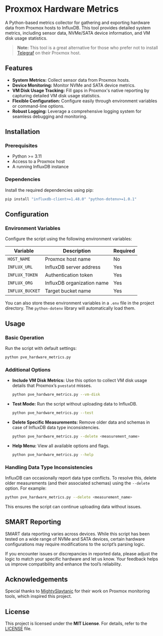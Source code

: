 # Proxmox Hardware Metrics

A Python-based metrics collector for gathering and exporting hardware data from Proxmox hosts to InfluxDB. This tool provides detailed system metrics, including sensor data, NVMe/SATA device information, and VM disk usage statistics.

> **Note:** This tool is a great alternative for those who prefer not to install [Telegraf](https://www.influxdata.com/time-series-platform/telegraf/) on their Proxmox host.

## Features

- **System Metrics:** Collect sensor data from Proxmox hosts.
- **Device Monitoring:** Monitor NVMe and SATA device metrics.
- **VM Disk Usage Tracking:** Fill gaps in Proxmox's native reporting by capturing detailed VM disk usage statistics.
- **Flexible Configuration:** Configure easily through environment variables or command-line options.
- **Robust Logging:** Leverage a comprehensive logging system for seamless debugging and monitoring.

## Installation

### Prerequisites

- Python >= 3.11
- Access to a Proxmox host
- A running InfluxDB instance

### Dependencies

Install the required dependencies using pip:
```bash
pip install "influxdb-client>=1.48.0" "python-dotenv>=1.0.1"
```

## Configuration

### Environment Variables

Configure the script using the following environment variables:

| **Variable**         | **Description**               | **Required** |
|----------------------|-------------------------------|--------------|
| `HOST_NAME`          | Proxmox host name             | No           |
| `INFLUX_URL`         | InfluxDB server address       | Yes          |
| `INFLUX_TOKEN`       | Authentication token          | Yes          |
| `INFLUX_ORG`         | InfluxDB organization name    | Yes          |
| `INFLUX_BUCKET`      | Target bucket name            | Yes          |

You can also store these environment variables in a `.env` file in the project directory. The `python-dotenv` library will automatically load them.

## Usage

### Basic Operation

Run the script with default settings:
```bash
python pve_hardware_metrics.py
```

### Additional Options

- **Include VM Disk Metrics:**
  Use this option to collect VM disk usage details that Proxmox’s `pvestatd` misses.
  ```bash
  python pve_hardware_metrics.py --vm-disk
  ```

- **Test Mode:**
  Run the script without uploading data to InfluxDB.
  ```bash
  python pve_hardware_metrics.py --test
  ```

- **Delete Specific Measurements:**
  Remove older data and schemas in case of InfluxDB data type inconsistencies.
  ```bash
  python pve_hardware_metrics.py --delete <measurement_name>
  ```

- **Help Menu:**
  View all available options and flags.
  ```bash
  python pve_hardware_metrics.py --help
  ```

### Handling Data Type Inconsistencies

InfluxDB can occasionally report data type conflicts. To resolve this, delete older measurements (and their associated schemas) using the `--delete` option. For example:
```bash
python pve_hardware_metrics.py --delete <measurement_name>
```

This ensures the script can continue uploading data without issues.

## SMART Reporting

SMART data reporting varies across devices. While this script has been tested on a wide range of NVMe and SATA devices, certain hardware configurations may require modifications to the script’s parsing logic.

If you encounter issues or discrepancies in reported data, please adjust the logic to match your specific hardware and let us know. Your feedback helps us improve compatibility and enhance the tool’s reliability.

## Acknowledgements

Special thanks to [MightySlaytanic](https://github.com/MightySlaytanic/pve-monitoring) for their work on Proxmox monitoring tools, which inspired this project.

## License

This project is licensed under the **MIT License**. For details, refer to the [LICENSE](./LICENSE) file.
